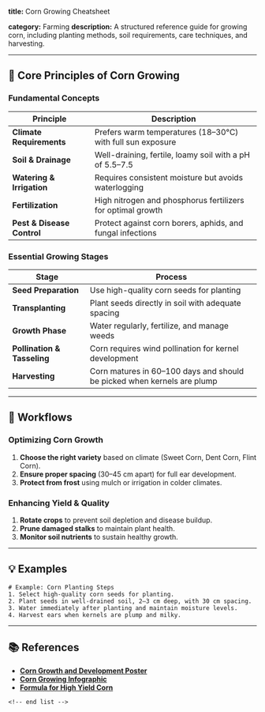 **title:** Corn Growing Cheatsheet

**category:** Farming
**description:** A structured reference guide for growing corn, including planting methods, soil requirements, care techniques, and harvesting.

---

## 🌽 **Core Principles of Corn Growing**

### **Fundamental Concepts**

| Principle                        | Description                                                  |
| -------------------------------- | ------------------------------------------------------------ |
| **Climate Requirements**   | Prefers warm temperatures (18–30°C) with full sun exposure |
| **Soil & Drainage**        | Well-draining, fertile, loamy soil with a pH of 5.5–7.5     |
| **Watering & Irrigation**  | Requires consistent moisture but avoids waterlogging         |
| **Fertilization**          | High nitrogen and phosphorus fertilizers for optimal growth  |
| **Pest & Disease Control** | Protect against corn borers, aphids, and fungal infections   |

### **Essential Growing Stages**

| Stage                             | Process                                                                  |
| --------------------------------- | ------------------------------------------------------------------------ |
| **Seed Preparation**        | Use high-quality corn seeds for planting                                 |
| **Transplanting**           | Plant seeds directly in soil with adequate spacing                       |
| **Growth Phase**            | Water regularly, fertilize, and manage weeds                             |
| **Pollination & Tasseling** | Corn requires wind pollination for kernel development                    |
| **Harvesting**              | Corn matures in 60–100 days and should be picked when kernels are plump |

---

## 🔄 **Workflows**

### **Optimizing Corn Growth**

1. **Choose the right variety** based on climate (Sweet Corn, Dent Corn, Flint Corn).
2. **Ensure proper spacing** (30–45 cm apart) for full ear development.
3. **Protect from frost** using mulch or irrigation in colder climates.

### **Enhancing Yield & Quality**

1. **Rotate crops** to prevent soil depletion and disease buildup.
2. **Prune damaged stalks** to maintain plant health.
3. **Monitor soil nutrients** to sustain healthy growth.

---

## 💡 **Examples**

```plaintext
# Example: Corn Planting Steps
1. Select high-quality corn seeds for planting.  
2. Plant seeds in well-drained soil, 2–3 cm deep, with 30 cm spacing.  
3. Water immediately after planting and maintain moisture levels.  
4. Harvest ears when kernels are plump and milky.  
```

---

## 📚 **References**

- **[Corn Growth and Development Poster](https://pt.scribd.com/document/358205358/Corn-Growth-and-Development-Poster)**
- **[Corn Growing Infographic](https://mindthegraph.com/infographic-templates/corn-grow/)**
- **[Formula for High Yield Corn](https://www.farmerscoopsociety.com/news/formula-for-high-yield-corn)**

```
<!-- end list -->
```
